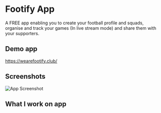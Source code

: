 
# Footify App

A FREE app enabling you to create your football profile and squads, organise and track your games (In live stream mode) and share them with your supporters.

## Demo app

https://wearefootify.club/

## Screenshots

![App Screenshot](https://wearefootify.club/img/promo-overview-v2.png)


## What I work on app




